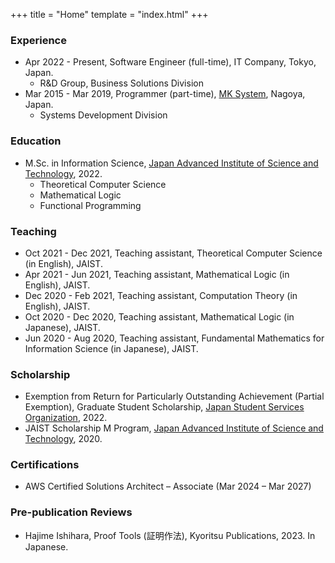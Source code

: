 +++
title = "Home"
template = "index.html"
+++

### <i class="fa-solid fa-building"></i> Experience

- Apr 2022 - Present, Software Engineer (full-time), IT Company, Tokyo, Japan.
  - R&D Group, Business Solutions Division
- Mar 2015 - Mar 2019, Programmer (part-time), [MK System](https://www.mksc.jp/), Nagoya, Japan.
  - Systems Development Division

### <i class="fa-solid fa-building-columns"></i> Education

- M.Sc. in Information Science, [Japan Advanced Institute of Science and Technology](https://www.jaist.ac.jp/english/), 2022.
  - Theoretical Computer Science
  - Mathematical Logic
  - Functional Programming

### <i class="fa-solid fa-chalkboard-user"></i> Teaching

- Oct 2021 - Dec 2021, Teaching assistant, Theoretical Computer Science (in English), JAIST.
- Apr 2021 - Jun 2021, Teaching assistant, Mathematical Logic (in English), JAIST.
- Dec 2020 - Feb 2021, Teaching assistant, Computation Theory (in English), JAIST.
- Oct 2020 - Dec 2020, Teaching assistant, Mathematical Logic (in Japanese), JAIST.
- Jun 2020 - Aug 2020, Teaching assistant, Fundamental Mathematics for Information Science (in Japanese), JAIST.

### <i class="fa-solid fa-coins"></i> Scholarship

- Exemption from Return for Particularly Outstanding Achievement (Partial Exemption), Graduate Student Scholarship, [Japan Student Services Organization](https://www.jasso.go.jp), 2022.
- JAIST Scholarship M Program, [Japan Advanced Institute of Science and Technology]((https://www.jaist.ac.jp/english/)), 2020.

### <i class="fa-solid fa-certificate"></i> Certifications

- <i class="fa-brands fa-aws"></i> AWS Certified Solutions Architect – Associate (Mar 2024 – Mar 2027)

### <i class="fa-solid fa-book"></i> Pre-publication Reviews

- Hajime Ishihara, Proof Tools (証明作法), Kyoritsu Publications, 2023. In Japanese.
